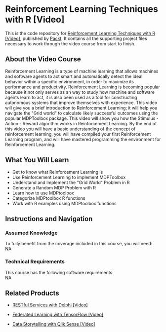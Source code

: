 # Reinforcement Learning Techniques with R [Video]
This is the code repository for [Reinforcement Learning Techniques with R [Video]](https://www.packtpub.com/big-data-and-business-intelligence/reinforcement-learning-techniques-r-video?utm_source=github&utm_medium=repository&utm_campaign=9781788390705), published by [Packt](https://www.packtpub.com/?utm_source=github). It contains all the supporting project files necessary to work through the video course from start to finish.
## About the Video Course
Reinforcement Learning is a type of machine learning that allows machines and software agents to act smart and automatically detect the ideal behavior within a specific environment, in order to maximize its performance and productivity. Reinforcement Learning is becoming popular because it not only serves as an way to study how machine and software agents learn to act, it is also been used as a tool for constructing autonomous systems that improve themselves with experience. This video will give you a brief introduction to Reinforcement Learning; it will help you navigate the "Grid world" to calculate likely successful outcomes using the popular MDPToolbox package. This video will show you how the Stimulus - Action - Reward algorithm works in Reinforcement Learning. By the end of this video you will have a basic understanding of the concept of reinforcement learning, you will have compiled your first Reinforcement Learning program, and will have mastered programming the environment for Reinforcement Learning.

<H2>What You Will Learn</H2>
<DIV class=book-info-will-learn-text>
<UL>
<LI>Get to know what Reinforcement Learning is 
<LI>Use Reinforcement Learning to implement MDPToolbox 
<LI>Understand and Implement the "Grid World" Problem in R 
<LI>Generate a Random MDP Problem with R 
<LI>Learn how to use MDPtoolbox 
<LI>Categorize MDPtoolbox R functions 
<LI>Work with R examples using MDPtoolbox functions </LI></UL></DIV>

## Instructions and Navigation
### Assumed Knowledge
To fully benefit from the coverage included in this course, you will need:<br/>
NA
### Technical Requirements
This course has the following software requirements:<br/>
NA

## Related Products
* [RESTful Services with Delphi [Video]]()

* [Federated Learning with TensorFlow [Video]]()

* [Data Storytelling with Qlik Sense [Video]]()

